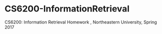 # CS6200-InformationRetrieval
CS6200: Information Retrieval Homework , Northeastern University, Spring 2017
